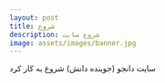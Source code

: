 ```yaml
---
layout: post
title: شروع
description: شروع سایت
image: assets/images/banner.jpg
---
```


سایت دانجو (جوینده دانش) شروع به کار کرد